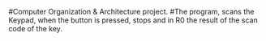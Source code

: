  #Computer Organization & Architecture project.
 #The program, scans the Keypad, when the button is pressed, stops and in R0 the result of the scan code of the key.
